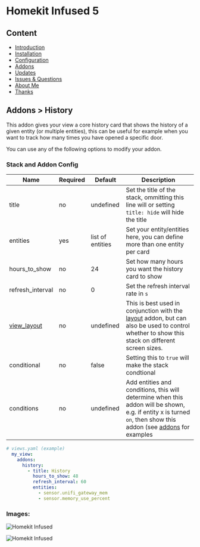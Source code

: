 # Homekit Infused 5

## Content
- [Introduction](../index.md)
- [Installation](../installation.md)
- [Configuration](../configuration.md)
- [Addons](../addons.md)
- [Updates](../updates.md)
- [Issues & Questions](../issues.md)
- [About Me](../about.md)
- [Thanks](../thanks.md)

## Addons > History

This addon gives your view a core history card that shows the history of a given entity (or multiple entities), this can be useful for example when you want to track how many times you have opened a specific door.

You can use any of the following options to modify your addon.

### Stack and Addon Config

| Name | Required | Default | Description |
|----------------------------------|-------------|----------------------|-----------------------------------------------------------------------------------------------------------------------------------------------------------------------------------|
| title | no | undefined | Set the title of the stack, ommitting this line will or setting `title: hide` will hide the title |
| entities | yes | list of entities | Set your entity/entities here, you can define more than one entity per card |
| hours_to_show | no | 24 | Set how many hours you want the history card to show |
| refresh_interval | no | 0 | Set the refresh interval rate in `s` |
| [view_layout](layout.md#view-layout) | no | undefined | This is best used in conjunction with the [layout](layout.md#view-layout) addon, but can also be used to control whether to show this stack on different screen sizes. |
| conditional | no | false | Setting this to `true` will make the stack condtional |
| conditions | no | undefined | Add entities and conditions, this will determine when this addon will be shown, e.g. if entity x is turned `on`, then show this addon (see [addons](../addons.md) for examples |


```yaml
# views.yaml (example)
  my_view:
    addons:
      history:
        - title: History
          hours_to_show: 48
          refresh_interval: 60
          entities:
            - sensor.unifi_gateway_mem
            - sensor.memory_use_percent
``` 

### Images:

![Homekit Infused](../images/hki-history-1.png)

![Homekit Infused](../images/hki-history-2.png)
